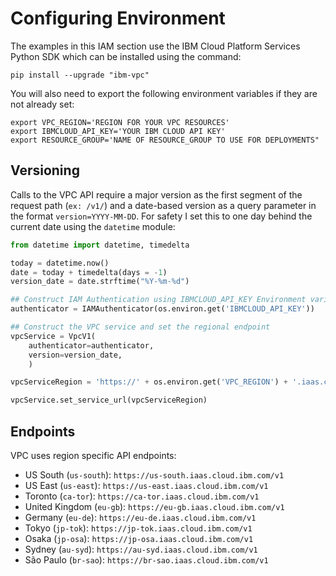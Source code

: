 # Configuring Environment

The examples in this IAM section use the IBM Cloud Platform Services Python SDK which can be installed using the command:

```shell
pip install --upgrade "ibm-vpc"
```

You will also need to export the following environment variables if they are not already set:

```shell
export VPC_REGION='REGION FOR YOUR VPC RESOURCES'
export IBMCLOUD_API_KEY='YOUR IBM CLOUD API KEY'
export RESOURCE_GROUP='NAME OF RESOURCE_GROUP TO USE FOR DEPLOYMENTS"
```

## Versioning

Calls to the VPC API require a major version as the first segment of the request path (`ex: /v1/`) and a date-based version as a query parameter in the format `version=YYYY-MM-DD`. For safety I set this to one day behind the current date using the `datetime` module:

```py
from datetime import datetime, timedelta

today = datetime.now()
date = today + timedelta(days = -1)
version_date = date.strftime("%Y-%m-%d")

## Construct IAM Authentication using IBMCLOUD_API_KEY Environment variable
authenticator = IAMAuthenticator(os.environ.get('IBMCLOUD_API_KEY'))

## Construct the VPC service and set the regional endpoint
vpcService = VpcV1(
    authenticator=authenticator,
    version=version_date,
    )

vpcServiceRegion = 'https://' + os.environ.get('VPC_REGION') + '.iaas.cloud.ibm.com/v1'

vpcService.set_service_url(vpcServiceRegion)
```

## Endpoints

VPC uses region specific API endpoints:

- US South (`us-south`): `https://us-south.iaas.cloud.ibm.com/v1`
- US East (`us-east`):  `https://us-east.iaas.cloud.ibm.com/v1`
- Toronto (`ca-tor`): `https://ca-tor.iaas.cloud.ibm.com/v1`
- United Kingdom (`eu-gb`): `https://eu-gb.iaas.cloud.ibm.com/v1`
- Germany (`eu-de`): `https://eu-de.iaas.cloud.ibm.com/v1`
- Tokyo (`jp-tok`): `https://jp-tok.iaas.cloud.ibm.com/v1`
- Osaka (`jp-osa`): `https://jp-osa.iaas.cloud.ibm.com/v1`
- Sydney (`au-syd`): `https://au-syd.iaas.cloud.ibm.com/v1`
- São Paulo (`br-sao`): `https://br-sao.iaas.cloud.ibm.com/v1` 

